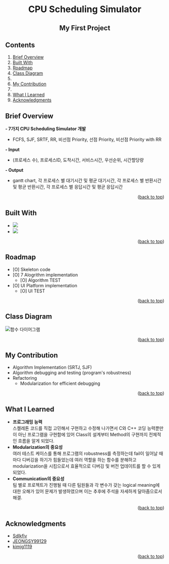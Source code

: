 <!-- Improved compatibility of back to top link: See: https://github.com/othneildrew/Best-README-Template/pull/73 -->
<a name="readme-top"></a>
<!--
*** Thanks for checking out the Best-README-Template. If you have a suggestion
*** that would make this better, please fork the repo and create a pull request
*** or simply open an issue with the tag "enhancement".
*** Don't forget to give the project a star!
*** Thanks again! Now go create something AMAZING! :D
-->



<!-- PROJECT SHIELDS -->
<!--
*** I'm using markdown "reference style" links for readability.
*** Reference links are enclosed in brackets [ ] instead of parentheses ( ).
*** See the bottom of this document for the declaration of the reference variables
*** for contributors-url, forks-url, etc. This is an optional, concise syntax you may use.
*** https://www.markdownguide.org/basic-syntax/#reference-style-links
-->
<!-- PROJECT LOGO -->

# **<center>CPU Scheduling Simulator</center>**
## **<center>My First Project</center>**



<!-- TABLE OF CONTENTS -->
## Contents
  1. <a href="#brief-overview">Brief Overview</a>
  2. <a href="#built-with">Built With</a></li>
  3. <a href="#roadmap">Roadmap</a></li>
  4. <a href="#class-diagram">Class Diagram</a><li>
  5. <a href="#my-contribution">My Contribution</a><li>
  6. <a href="#what-i-learned">What I Learned</a></li>
  7. <a href="#acknowledgments">Acknowledgments</a></li>



<!-- ABOUT THE PROJECT -->
## Brief Overview

**- 7가지 CPU Scheduling Simulator 개발**
  - FCFS, SJF, SRTF, RR, 비선점 Priority, 선점 Priority, 비선점 Priority with RR  
  
**- Input**
  - (프로세스 수), 프로세스ID, 도착시간, 서비스시간, 우선순위, 시간할당량  
  
**- Output**
  - gantt chart, 각 프로세스 별 대기시간 및 평균 대기시간, 각 프로세스 별 반환시간 및 평균 반환시간, 각 프로세스 별 응답시간 및 평균 응답시간

<p align="right">(<a href="#readme-top">back to top</a>)</p>



## Built With

* <img src="https://img.shields.io/badge/C++-00599C?style=flat-square&logo=C++&logoColor=white"/>
* <img src="https://img.shields.io/badge/Qt-41CD52?style=flat-square&logo=Qt&logoColor=white"/>

<p align="right">(<a href="#readme-top">back to top</a>)</p>



<!-- ROADMAP -->
## Roadmap

- [O] Skeleton code
- [O] 7 Alogrithm implementation
    - [O] Algorithm TEST
- [O] UI Platform implementation
    - [O] UI TEST

<p align="right">(<a href="#readme-top">back to top</a>)</p>



<!-- CLASS DIAGRAM -->
## Class Diagram
![함수 다이어그램](https://user-images.githubusercontent.com/105041834/190543107-1b40b57c-710f-46a4-8a92-1e74d87d6b56.jpg)


<p align="right">(<a href="#readme-top">back to top</a>)</p>


<!-- MY CONTRIBUTIONS -->
## My Contribution
- Algorithm Implementation (SRTJ, SJF)
- Algorithm debugging and testing (program's robustness)
- Refactoring
  - Modularization for efficient debugging

<p align="right">(<a href="#readme-top">back to top</a>)</p>


<!-- WHAT I LEARNED -->
## What I Learned
- **프로그래밍 능력**  
스켈레톤 코드를 직접 고민해서 구현하고 수정해 나가면서 C와 C++ 코딩 능력뿐만이 아닌 프로그램을 구현함에 있어 Class의 설계부터 Method의 구현까지 전체적인 흐름을 알게 되었다.
- **Modularization의 중요성**  
여러 테스트 케이스를 통해 프로그램의 robustness를 측정하는데 fail이 일어날 때마다 디버깅을 하기가 힘들었는데 여러 역할을 하는 함수를 분해하고 modularization을 시킴으로서 효율적으로 디버깅 및 버전 업데이트를 할 수 있게 되었다.
- **Communication의 중요성**  
팀 별로 프로젝트가 진행될 때 다른 팀원들과 각 변수가 갖는 logical meaning에 대한 오해가 있어 문제가 발생하였으며 이는 추후에 주석을 자세하게 달아줌으로서 해결.

<p align="right">(<a href="#readme-top">back to top</a>)</p>


<!-- ACKNOWLEDGMENTS -->
## Acknowledgments

* [Sdlkfjv](https://github.com/Sdlkfjv)
* [JEONGSY99129](https://github.com/JEONGSY99129)
* [kimjg1119](https://github.com/kimjg1119)

<p align="right">(<a href="#readme-top">back to top</a>)</p>



<!-- MARKDOWN LINKS & IMAGES -->
<!-- https://www.markdownguide.org/basic-syntax/#reference-style-links -->
[contributors-shield]: https://img.shields.io/github/contributors/github_username/repo_name.svg?style=for-the-badge
[contributors-url]: https://github.com/github_username/repo_name/graphs/contributors
[forks-shield]: https://img.shields.io/github/forks/github_username/repo_name.svg?style=for-the-badge
[forks-url]: https://github.com/github_username/repo_name/network/members
[stars-shield]: https://img.shields.io/github/stars/github_username/repo_name.svg?style=for-the-badge
[stars-url]: https://github.com/github_username/repo_name/stargazers
[issues-shield]: https://img.shields.io/github/issues/github_username/repo_name.svg?style=for-the-badge
[issues-url]: https://github.com/github_username/repo_name/issues
[license-shield]: https://img.shields.io/github/license/github_username/repo_name.svg?style=for-the-badge
[license-url]: https://github.com/github_username/repo_name/blob/master/LICENSE.txt
[linkedin-shield]: https://img.shields.io/badge/-LinkedIn-black.svg?style=for-the-badge&logo=linkedin&colorB=555
[linkedin-url]: https://linkedin.com/in/linkedin_username
[product-screenshot]: images/screenshot.png
[Next.js]: https://img.shields.io/badge/next.js-000000?style=for-the-badge&logo=nextdotjs&logoColor=white
[Next-url]: https://nextjs.org/
[React.js]: https://img.shields.io/badge/React-20232A?style=for-the-badge&logo=react&logoColor=61DAFB
[React-url]: https://reactjs.org/
[Vue.js]: https://img.shields.io/badge/Vue.js-35495E?style=for-the-badge&logo=vuedotjs&logoColor=4FC08D
[Vue-url]: https://vuejs.org/
[Angular.io]: https://img.shields.io/badge/Angular-DD0031?style=for-the-badge&logo=angular&logoColor=white
[Angular-url]: https://angular.io/
[Svelte.dev]: https://img.shields.io/badge/Svelte-4A4A55?style=for-the-badge&logo=svelte&logoColor=FF3E00
[Svelte-url]: https://svelte.dev/
[Laravel.com]: https://img.shields.io/badge/Laravel-FF2D20?style=for-the-badge&logo=laravel&logoColor=white
[Laravel-url]: https://laravel.com
[Bootstrap.com]: https://img.shields.io/badge/Bootstrap-563D7C?style=for-the-badge&logo=bootstrap&logoColor=white
[Bootstrap-url]: https://getbootstrap.com
[JQuery.com]: https://img.shields.io/badge/jQuery-0769AD?style=for-the-badge&logo=jquery&logoColor=white
[JQuery-url]: https://jquery.com 
